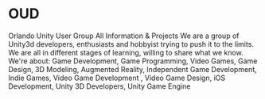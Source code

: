# OUD
Orlando Unity User Group All Information &amp; Projects
We are a group of Unity3d developers, enthusiasts and hobbyist trying to push it to the limits. We are all in different stages of learning, willing to share what we know.
We're about: Game Development, Game Programming, Video Games, Game Design, 3D Modeling, Augmented Reality, Independent Game Development, Indie Games, Video Game Development , Video Game Design, iOS Development, Unity 3D Developers, Unity Game Engine
